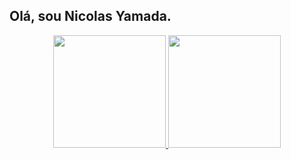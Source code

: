 ## Olá, sou Nicolas Yamada.
<div align="center">
  <a href="https://github.com/nicko00">
  <img height="180em" src="https://github-readme-stats.vercel.app/api?username=nicko00&show_icons=true&theme=dracula&include_all_commits=true&count_private=true"/>
  <img height="180em" src="https://github-readme-stats.vercel.app/api/top-langs/?username=nicko00&layout=compact&langs_count=7&theme=dracula"/>
</div>
